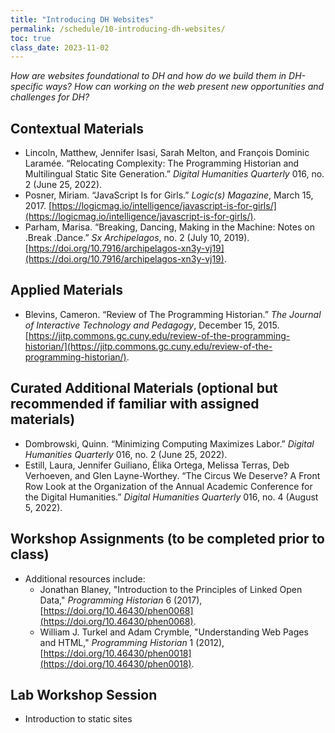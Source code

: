 ```yaml
---
title: "Introducing DH Websites"
permalink: /schedule/10-introducing-dh-websites/
toc: true
class_date: 2023-11-02
---
```


*How are websites foundational to DH and how do we build them in DH-specific ways? How can working on the web present new opportunities and challenges for DH?*

## Contextual Materials

- Lincoln, Matthew, Jennifer Isasi, Sarah Melton, and François Dominic Laramée. “Relocating Complexity: The Programming Historian and Multilingual Static Site Generation.” *Digital Humanities Quarterly* 016, no. 2 (June 25, 2022).
- Posner, Miriam. “JavaScript Is for Girls.” *Logic(s) Magazine*, March 15, 2017. [https://logicmag.io/intelligence/javascript-is-for-girls/](https://logicmag.io/intelligence/javascript-is-for-girls/).
- Parham, Marisa. “Breaking, Dancing, Making in the Machine: Notes on .Break .Dance.” *Sx Archipelagos*, no. 2 (July 10, 2019). [https://doi.org/10.7916/archipelagos-xn3y-vj19](https://doi.org/10.7916/archipelagos-xn3y-vj19).

## Applied Materials

- Blevins, Cameron. “Review of The Programming Historian.” *The Journal of Interactive Technology and Pedagogy*, December 15, 2015. [https://jitp.commons.gc.cuny.edu/review-of-the-programming-historian/](https://jitp.commons.gc.cuny.edu/review-of-the-programming-historian/).

## Curated Additional Materials (optional but recommended if familiar with assigned materials)

- Dombrowski, Quinn. “Minimizing Computing Maximizes Labor.” *Digital Humanities Quarterly* 016, no. 2 (June 25, 2022).
- Estill, Laura, Jennifer Guiliano, Élika Ortega, Melissa Terras, Deb Verhoeven, and Glen Layne-Worthey. “The Circus We Deserve? A Front Row Look at the Organization of the Annual Academic Conference for the Digital Humanities.” *Digital Humanities Quarterly* 016, no. 4 (August 5, 2022).

## Workshop Assignments (to be completed prior to class)

- Additional resources include:
    - Jonathan Blaney, "Introduction to the Principles of Linked Open Data," *Programming Historian* 6 (2017), [https://doi.org/10.46430/phen0068](https://doi.org/10.46430/phen0068).
    - William J. Turkel and Adam Crymble, "Understanding Web Pages and HTML," *Programming Historian* 1 (2012), [https://doi.org/10.46430/phen0018](https://doi.org/10.46430/phen0018).

## Lab Workshop Session

- Introduction to static sites
